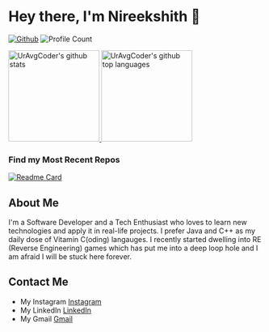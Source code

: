 # Hey there, I'm Nireekshith 👋

[![Github](https://img.shields.io/github/followers/uravgcoder?label=Follow&style=social)](https://github.com/UrAvgCoder)
![Profile Count](https://komarev.com/ghpvc/?username=UrAvgCoder) 

<a href="https://github.com/UrAvgCoder">
  <img height="180em" src="https://github-readme-stats.vercel.app/api?username=UrAvgCoder&theme=github_dark&show_icons=true&count_private=true" alt="UrAvgCoder's github stats" />
  <img height="180em" src="https://github-readme-stats.vercel.app/api/top-langs/?username=UrAvgCoder&theme=github_dark&hide=javascript,html,css,php,tsql" alt="UrAvgCoder's github top languages" />
</a>
<br/>

### Find my Most Recent Repos
[![Readme Card](https://github-readme-stats.vercel.app/api/pin/?username=UrAvgCoder&theme=github_dark&repo=Springboot-RabbitMQ-Communication)]([https://github.com/UrAvgCoder/ring0-csg0](https://github.com/UrAvgCoder/Springboot-RabbitMQ-Communication))


##  About Me

I'm a Software Developer and a Tech Enthusiast who loves to learn new technologies and apply it in real-life projects. I prefer Java and C++ as my daily dose of Vitamin C(oding) langauges. I recently started dwelling into RE (Reverse Engineering) games which has put me into a deep loop hole and I am afraid I will be stuck here forever.

## Contact Me
- My Instagram <a href="https://www.instagram.com/ismartgeek/">Instagram</a>
- My LinkedIn <a href="https://www.linkedin.com/in/uravgcoder/">LinkedIn</a>
- My Gmail <a href="mailto://niri1607@gmail.com">Gmail</a>
